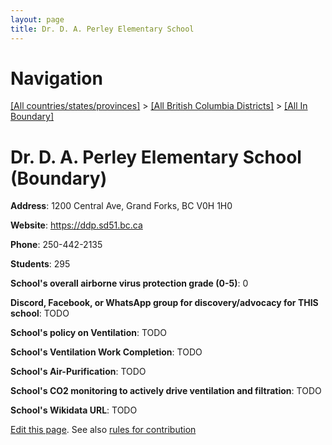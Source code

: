 ```yaml
---
layout: page
title: Dr. D. A. Perley Elementary School
---
```

# Navigation

[[All countries/states/provinces]](../../..) > [[All British Columbia Districts]](../..) > [[All In Boundary]](..)

# Dr. D. A. Perley Elementary School (Boundary)

**Address**: 1200 Central Ave, Grand Forks, BC V0H 1H0

**Website**: <https://ddp.sd51.bc.ca>

**Phone**: 250-442-2135

**Students**: 295

**School's overall airborne virus protection grade (0-5)**: 0

**Discord, Facebook, or WhatsApp group for discovery/advocacy for THIS school**: TODO

**School's policy on Ventilation**: TODO

**School's Ventilation Work Completion**: TODO

**School's Air-Purification**: TODO

**School's CO2 monitoring to actively drive ventilation and filtration**: TODO

**School's Wikidata URL**: TODO


[Edit this page](https://github.com/ventilate-schools/BC/edit/main/./Boundary/Dr._D._A._Perley_Elementary_School.md). See also [rules for contribution](../../../contribution-rules/)
